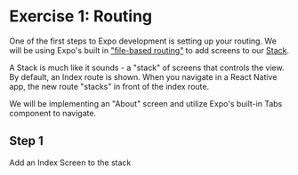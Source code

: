 # Exercise 1: Routing

One of the first steps to Expo development is setting up your routing. We will be using Expo's built in ["file-based routing"](https://docs.expo.dev/develop/file-based-routing/) to add screens to our [Stack](https://docs.expo.dev/router/advanced/stack/).

A Stack is much like it sounds - a "stack" of screens that controls the view. By default, an Index route is shown. When you navigate in a React Native app, the new route "stacks" in front of the index route.

We will be implementing an "About" screen and utilize Expo's built-in Tabs component to navigate.

## Step 1

Add an Index Screen to the stack

